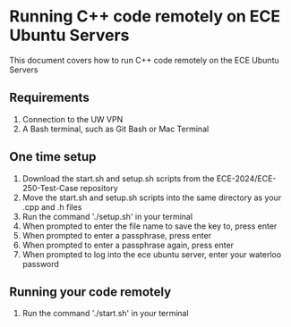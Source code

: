 # Running C++ code remotely on ECE Ubuntu Servers
This document covers how to run C++ code remotely on the ECE Ubuntu Servers

## Requirements
1. Connection to the UW VPN
2. A Bash terminal, such as Git Bash or Mac Terminal

## One time setup
1. Download the start.sh and setup.sh scripts from the ECE-2024/ECE-250-Test-Case repository
2. Move the start.sh and setup.sh scripts into the same directory as your .cpp and .h files
3. Run the command './setup.sh' in your terminal
4. When prompted to enter the file name to save the key to, press enter
5. When prompted to enter a passphrase, press enter
6. When prompted to enter a passphrase again, press enter
7. When prompted to log into the ece ubuntu server, enter your waterloo password

## Running your code remotely
1. Run the command './start.sh' in your terminal
